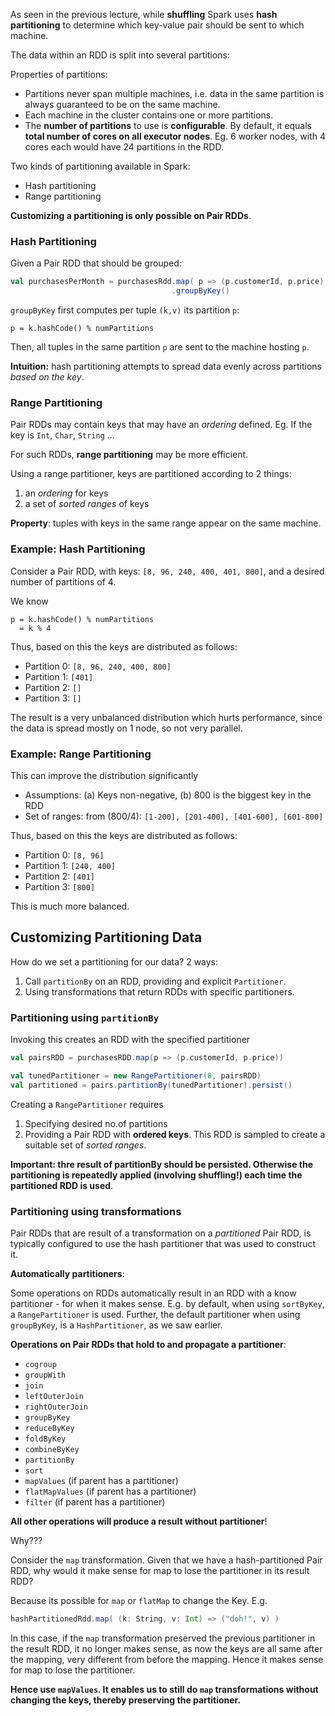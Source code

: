 As seen in the previous lecture, while **shuffling** Spark uses **hash partitioning** to determine which key-value pair should be sent to which machine.

The data within an RDD is split into several partitions:

Properties of partitions:

* Partitions never span multiple machines, i.e. data in the same partition is always guaranteed to be on the same machine.
* Each machine in the cluster contains one or more partitions.
* The **number of partitions** to use is **configurable**. By default, it equals **total number of cores on all executor nodes**. Eg. 6 worker nodes, with 4 cores each would have 24 partitions in the RDD.

Two kinds of partitioning available in Spark: 

* Hash partitioning
* Range partitioning

**Customizing a partitioning is only possible on Pair RDDs**.

### Hash Partitioning

Given a Pair RDD that should be grouped:

```scala
val purchasesPerMonth = purchasesRdd.map( p => (p.customerId, p.price) ) // pair RDD
                                    .groupByKey()                        // RDD[K, Iterable[V]] i.e RDD[p.customerId, Iterable[p.price]]
```
`groupByKey` first computes per tuple `(k,v)` its partition `p`:

```
p = k.hashCode() % numPartitions
```

Then, all tuples in the same partition `p` are sent to the machine hosting `p`.

**Intuition:** hash partitioning attempts to spread data evenly across partitions _based on the key_.

### Range Partitioning

Pair RDDs may contain keys that may have an _ordering_ defined. Eg. If the key is `Int`, `Char`, `String` ...

For such RDDs, **range partitioning** may be more efficient.

Using a range partitioner, keys are partitioned according to 2 things:

1. an _ordering_ for keys
2. a set of _sorted ranges_ of keys

**Property**: tuples with keys in the same range appear on the same machine.

### Example: Hash Partitioning

Consider a Pair RDD, with keys: `[8, 96, 240, 400, 401, 800]`, and a desired number of partitions of 4.

We know 

```
p = k.hashCode() % numPartitions
  = k % 4
``` 
Thus, based on this the keys are distributed as follows:

* Partition 0: `[8, 96, 240, 400, 800]`
* Partition 1: `[401]`
* Partition 2: `[]`
* Partition 3: `[]`

The result is a very unbalanced distribution which hurts performance, since the data is spread mostly on 1 node, so not very parallel.

### Example: Range Partitioning

This can improve the distribution significantly

* Assumptions: (a) Keys non-negative, (b) 800 is the biggest key in the RDD
* Set of ranges: from (800/4): `[1-200], [201-400], [401-600], [601-800]`

Thus, based on this the keys are distributed as follows:

* Partition 0: `[8, 96]`
* Partition 1: `[240, 400]`
* Partition 2: `[401]`
* Partition 3: `[800]`

This is much more balanced.

## Customizing Partitioning Data

How do we set a partitioning for our data? 2 ways:

1. Call `partitionBy` on an RDD, providing and explicit `Partitioner`.
1. Using transformations that return RDDs with specific partitioners.


### Partitioning using `partitionBy`

Invoking this creates an RDD with the specified partitioner

```scala
val pairsRDD = purchasesRDD.map(p => (p.customerId, p.price))

val tunedPartitioner = new RangePartitioner(8, pairsRDD)
val partitioned = pairs.partitionBy(tunedPartitioner).persist()
```
Creating a `RangePartitioner` requires
1. Specifying desired no.of partitions
2. Providing a Pair RDD with **ordered keys**. This RDD is sampled to create a suitable set of _sorted ranges_.

**Important: thre result of partitionBy should be persisted. Otherwise the partitioning is repeatedly applied (involving shuffling!) each time the partitioned RDD is used**.

### Partitioning using transformations

Pair RDDs that are result of a transformation on a _partitioned_ Pair RDD, is typically configured to use the hash partitioner that was used to construct it.

**Automatically partitioners**:

Some operations on RDDs automatically result in an RDD with a know partitioner - for when it makes sense. E.g. by default, when using `sortByKey`, a `RangePartitioner` is used. Further, the default partitioner when using `groupByKey`, is a `HashPartitioner`, as we saw earlier.

**Operations on Pair RDDs that hold to and propagate a partitioner**:

* `cogroup`
* `groupWith`
* `join`
* `leftOuterJoin`
* `rightOuterJoin`
* `groupByKey`
* `reduceByKey`
* `foldByKey`
* `combineByKey`
* `partitionBy`
* `sort`
* `mapValues` (if parent has a partitioner)
* `flatMapValues` (if parent has a partitioner)
* `filter` (if parent has a partitioner)

**All other operations will produce a result without partitioner**!

Why???

Consider the `map` transformation. Given that we have a hash-partitioned Pair RDD, why would it make sense for map to lose the partitioner in its result RDD?

Because its possible for `map` or `flatMap` to change the Key. E.g. 

```scala
hashPartitionedRdd.map( (k: String, v: Int) => ("doh!", v) )
```
In this case, if the `map` transformation preserved the previous partitioner in the result RDD, it no longer makes sense, as now the keys are all same after the mapping, very different from before the mapping. Hence it makes sense for map to lose the partitioner.

**Hence use `mapValues`. It enables us to still do `map` transformations **without changing the keys**, thereby preserving the partitioner.**